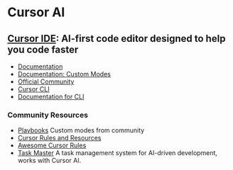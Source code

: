 # **Cursor AI**

## [Cursor IDE](https://www.cursor.com/): AI-first code editor designed to help you code faster

- [Documentation](https://docs.cursor.com/)
- [Documentation: Custom Modes](https://docs.cursor.com/chat/custom-modes)
- [Official Community](https://forum.cursor.com/)
- [Cursor CLI](https://cursor.com/en/cli)
- [Documentation for CLI](https://docs.cursor.com/en/cli/using)

### Community Resources
- [Playbooks](https://playbooks.com/modes) Custom modes from community
- [Cursor Rules and Resources](https://cursor.directory/)
- [Awesome Cursor Rules](https://github.com/PatrickJS/awesome-cursorrules)
- [Task Master](https://github.com/eyaltoledano/claude-task-master) A task management system for AI-driven development, works with Cursor AI.

